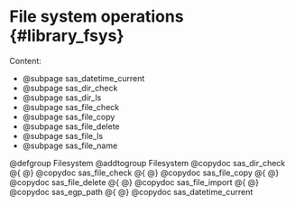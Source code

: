 # File system operations {#library_fsys}

Content:

- @subpage sas_datetime_current
- @subpage sas_dir_check
- @subpage sas_dir_ls
- @subpage sas_file_check
- @subpage sas_file_copy
- @subpage sas_file_delete
- @subpage sas_file_ls
- @subpage sas_file_name

@defgroup Filesystem
@addtogroup Filesystem
@copydoc sas_dir_check
@{
@}
@copydoc sas_file_check
@{
@}
@copydoc sas_file_copy
@{
@}
@copydoc sas_file_delete
@{
@}
@copydoc sas_file_import
@{
@}
@copydoc sas_egp_path
@{
@}
@copydoc sas_datetime_current
